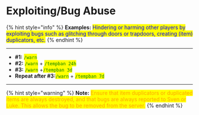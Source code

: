 # Exploiting/Bug Abuse

{% hint style="info" %}
**Examples:** <mark style="color:blue;">Hindering or harming other players by exploiting bugs such as glitching through doors or trapdoors, creating (item) duplicators, etc.</mark>
{% endhint %}

***

* **#1:** <mark style="color:green;">`/warn`</mark>
* **#2:** <mark style="color:green;">`/warn`</mark> + <mark style="color:green;">`/tempban 24h`</mark>
* **#3:** <mark style="color:green;">`/warn`</mark> +<mark style="color:green;">`/tempban 3d`</mark>
* **Repeat after #3:**<mark style="color:green;">`/warn`</mark> + <mark style="color:green;">`/tempban 7d`</mark>

***

{% hint style="warning" %}
**Note:** <mark style="color:orange;">Ensure that item duplicators or duplicated items are always destroyed, and that bugs are always reported to Sven or Luke. This allows the bug to be removed from the server.</mark>
{% endhint %}
